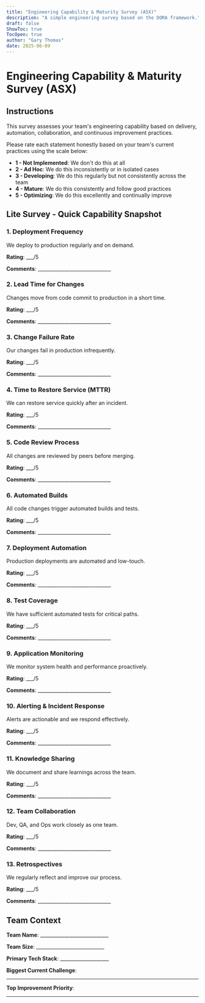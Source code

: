 ```yaml
---
title: "Engineering Capability & Maturity Survey (ASX)"
description: "A simple engineering survey based on the DORA framework."
draft: false
ShowToc: true
TocOpen: true
author: "Gary Thomas"
date: 2025-06-09
---
```


# Engineering Capability & Maturity Survey (ASX)

## Instructions

This survey assesses your team's engineering capability based on delivery, automation, collaboration, and continuous improvement practices.

Please rate each statement honestly based on your team's current practices using the scale below:

- **1 - Not Implemented**: We don't do this at all
- **2 - Ad Hoc**: We do this inconsistently or in isolated cases
- **3 - Developing**: We do this regularly but not consistently across the team
- **4 - Mature**: We do this consistently and follow good practices
- **5 - Optimizing**: We do this excellently and continually improve

## Lite Survey - Quick Capability Snapshot

### 1. Deployment Frequency
We deploy to production regularly and on demand.

**Rating**: ___/5

**Comments**: ______________________________

### 2. Lead Time for Changes
Changes move from code commit to production in a short time.

**Rating**: ___/5

**Comments**: ______________________________

### 3. Change Failure Rate
Our changes fail in production infrequently.

**Rating**: ___/5

**Comments**: ______________________________

### 4. Time to Restore Service (MTTR)
We can restore service quickly after an incident.

**Rating**: ___/5

**Comments**: ______________________________

### 5. Code Review Process
All changes are reviewed by peers before merging.

**Rating**: ___/5

**Comments**: ______________________________

### 6. Automated Builds
All code changes trigger automated builds and tests.

**Rating**: ___/5

**Comments**: ______________________________

### 7. Deployment Automation
Production deployments are automated and low-touch.

**Rating**: ___/5

**Comments**: ______________________________

### 8. Test Coverage
We have sufficient automated tests for critical paths.

**Rating**: ___/5

**Comments**: ______________________________

### 9. Application Monitoring
We monitor system health and performance proactively.

**Rating**: ___/5

**Comments**: ______________________________

### 10. Alerting & Incident Response
Alerts are actionable and we respond effectively.

**Rating**: ___/5

**Comments**: ______________________________

### 11. Knowledge Sharing
We document and share learnings across the team.

**Rating**: ___/5

**Comments**: ______________________________

### 12. Team Collaboration
Dev, QA, and Ops work closely as one team.

**Rating**: ___/5

**Comments**: ______________________________

### 13. Retrospectives
We regularly reflect and improve our process.

**Rating**: ___/5

**Comments**: ______________________________

## Team Context

**Team Name**: ____________________________

**Team Size**: ____________________________

**Primary Tech Stack**: ____________________

**Biggest Current Challenge**:
_______________________________________

**Top Improvement Priority**:
_______________________________________